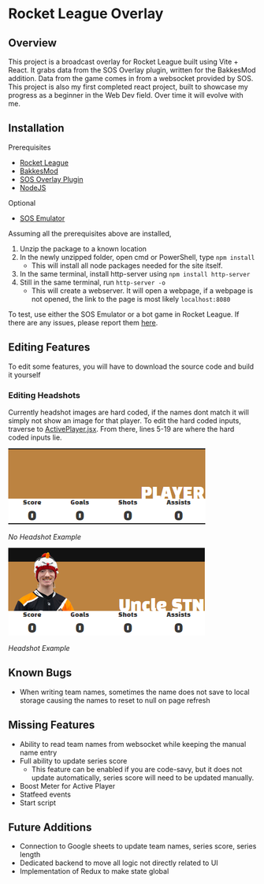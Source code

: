 # Rocket League Overlay

## Overview

This project is a broadcast overlay for Rocket League built using Vite + React. It grabs data from the SOS Overlay plugin, written for the BakkesMod addition. Data from the game comes in from a websocket provided by SOS. This project is also my first completed react project, built to showcase my progress as a beginner in the Web Dev field. Over time it will evolve with me.

## Installation

  Prerequisites
   - [Rocket League](https://www.rocketleague.com/)
   - [BakkesMod](https://www.bakkesmod.com/)
   - [SOS Overlay Plugin](https://gitlab.com/bakkesplugins/sos/sos-plugin)
   - [NodeJS](https://nodejs.org/en)
  
  Optional
   - [SOS Emulator](https://github.com/pharuxtan/sos-emulator)

Assuming all the prerequisites above are installed,
   1. Unzip the package to a known location
   2. In the newly unzipped folder, open cmd or PowerShell, type `npm install`
      - This will install all node packages needed for the site itself.
   3. In the same terminal, install http-server using `npm install http-server`
   4. Still in the same terminal, run `http-server -o`
      - This will create a webserver. It will open a webpage, if a webpage is not opened, the link to the page is most likely `localhost:8080` 

   To test, use either the SOS Emulator or a bot game in Rocket League. If there are any issues, please report them [here](https://github.com/WGuethlein/RLOverlay/issues/new).

## Editing Features
   To edit some features, you will have to download the source code and build it yourself

### Editing Headshots
   Currently headshot images are hard coded, if the names dont match it will simply not show an image for that player. To edit the hard coded inputs, traverse to [ActivePlayer.jsx](https://github.com/WGuethlein/RLOverlay/blob/main/src/components/ActivePlayer/ActivePlayer.jsx). From there, lines 5-19 are where the hard coded inputs lie. 

   ![](https://github.com/WGuethlein/RLOverlay/blob/main/public/noHeadshot.png?raw=true)
   
   *No Headshot Example*
   
   ![](https://github.com/WGuethlein/RLOverlay/blob/main/public/headshot.png?raw=true)
   
   *Headshot Example*

## Known Bugs
 - When writing team names, sometimes the name does not save to local storage causing the names to reset to null on page refresh

## Missing Features
 - Ability to read team names from websocket while keeping the manual name entry
 - Full ability to update series score
    - This feature can be enabled if you are code-savy, but it does not update automatically, series score will need to be updated manually.
 - Boost Meter for Active Player
 - Statfeed events
 - Start script

  ## Future Additions
  - Connection to Google sheets to update team names, series score, series length
  - Dedicated backend to move all logic not directly related to UI
  - Implementation of Redux to make state global

